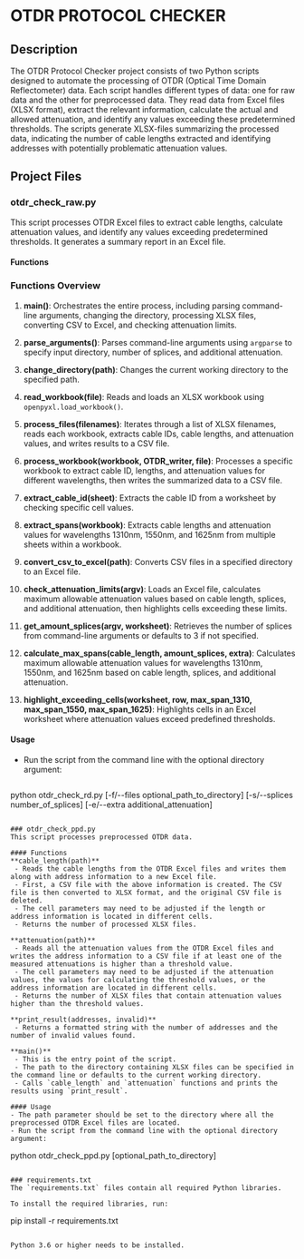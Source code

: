 # OTDR PROTOCOL CHECKER

## Description
The OTDR Protocol Checker project consists of two Python scripts designed to automate the processing of OTDR (Optical Time Domain Reflectometer) data. Each script handles different types of data: one for raw data and the other for preprocessed data. They read data from Excel files (XLSX format), extract the relevant information, calculate the actual and allowed attenuation, and identify any values exceeding these predetermined thresholds. The scripts generate XLSX-files summarizing the processed data, indicating the number of cable lengths extracted and identifying addresses with potentially problematic attenuation values.

## Project Files

### otdr_check_raw.py

This script processes OTDR Excel files to extract cable lengths, calculate attenuation values, and identify any values exceeding predetermined thresholds. It generates a summary report in an Excel file.

#### Functions

### Functions Overview

1. **main()**: 
   Orchestrates the entire process, including parsing command-line arguments, changing the directory, processing XLSX files, converting CSV to Excel, and checking attenuation limits.

2. **parse_arguments()**: 
   Parses command-line arguments using `argparse` to specify input directory, number of splices, and additional attenuation.

3. **change_directory(path)**: 
   Changes the current working directory to the specified path.

4. **read_workbook(file)**: 
   Reads and loads an XLSX workbook using `openpyxl.load_workbook()`.

5. **process_files(filenames)**: 
   Iterates through a list of XLSX filenames, reads each workbook, extracts cable IDs, cable lengths, and attenuation values, and writes results to a CSV file.

6. **process_workbook(workbook, OTDR_writer, file)**: 
   Processes a specific workbook to extract cable ID, lengths, and attenuation values for different wavelengths, then writes the summarized data to a CSV file.

7. **extract_cable_id(sheet)**: 
   Extracts the cable ID from a worksheet by checking specific cell values.

8. **extract_spans(workbook)**: 
   Extracts cable lengths and attenuation values for wavelengths 1310nm, 1550nm, and 1625nm from multiple sheets within a workbook.

9. **convert_csv_to_excel(path)**: 
   Converts CSV files in a specified directory to an Excel file.

10. **check_attenuation_limits(argv)**: 
    Loads an Excel file, calculates maximum allowable attenuation values based on cable length, splices, and additional attenuation, then highlights cells exceeding these limits.

11. **get_amount_splices(argv, worksheet)**: 
    Retrieves the number of splices from command-line arguments or defaults to 3 if not specified.

12. **calculate_max_spans(cable_length, amount_splices, extra)**: 
    Calculates maximum allowable attenuation values for wavelengths 1310nm, 1550nm, and 1625nm based on cable length, splices, and additional attenuation.

13. **highlight_exceeding_cells(worksheet, row, max_span_1310, max_span_1550, max_span_1625)**: 
    Highlights cells in an Excel worksheet where attenuation values exceed predefined thresholds.


#### Usage

- Run the script from the command line with the optional directory argument:

  ```
python otdr_check_rd.py [-f/--files optional_path_to_directory] [-s/--splices number_of_splices] [-e/--extra additional_attenuation]
  ```

### otdr_check_ppd.py
This script processes preprocessed OTDR data.

#### Functions
**cable_length(path)**
   - Reads the cable lengths from the OTDR Excel files and writes them along with address information to a new Excel file.
   - First, a CSV file with the above information is created. The CSV file is then converted to XLSX format, and the original CSV file is deleted.
   - The cell parameters may need to be adjusted if the length or address information is located in different cells.
   - Returns the number of processed XLSX files.

**attenuation(path)**
   - Reads all the attenuation values from the OTDR Excel files and writes the address information to a CSV file if at least one of the measured attenuations is higher than a threshold value.
   - The cell parameters may need to be adjusted if the attenuation values, the values for calculating the threshold values, or the address information are located in different cells.
   - Returns the number of XLSX files that contain attenuation values higher than the threshold values.

**print_result(addresses, invalid)**
   - Returns a formatted string with the number of addresses and the number of invalid values found.

**main()**
   - This is the entry point of the script.
   - The path to the directory containing XLSX files can be specified in the command line or defaults to the current working directory.
   - Calls `cable_length` and `attenuation` functions and prints the results using `print_result`.

#### Usage
- The path parameter should be set to the directory where all the preprocessed OTDR Excel files are located.
- Run the script from the command line with the optional directory argument:
  ```
  python otdr_check_ppd.py [optional_path_to_directory]
  ```

### requirements.txt
The `requirements.txt` files contain all required Python libraries.

To install the required libraries, run:
```
pip install -r requirements.txt
```

Python 3.6 or higher needs to be installed.

